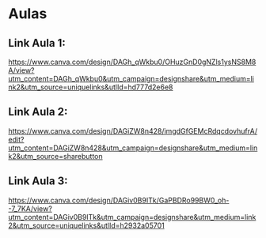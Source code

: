# Aulas

## Link Aula 1:

https://www.canva.com/design/DAGh_qWkbu0/OHuzGnD0gNZls1ysNS8M8A/view?utm_content=DAGh_qWkbu0&utm_campaign=designshare&utm_medium=link2&utm_source=uniquelinks&utlId=hd777d2e6e8

## Link Aula 2: 

https://www.canva.com/design/DAGiZW8n428/imgdGfGEMcRdqcdovhufrA/edit?utm_content=DAGiZW8n428&utm_campaign=designshare&utm_medium=link2&utm_source=sharebutton


## Link Aula 3:

https://www.canva.com/design/DAGiv0B9ITk/GaPBDRo99BW0_oh--7_7KA/view?utm_content=DAGiv0B9ITk&utm_campaign=designshare&utm_medium=link2&utm_source=uniquelinks&utlId=h2932a05701
